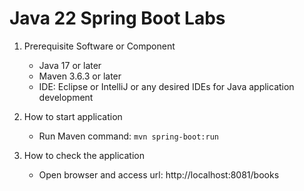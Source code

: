 # Java 22 Spring Boot Labs

1. Prerequisite Software or Component
    + Java 17 or later
    + Maven 3.6.3 or later
    + IDE: Eclipse or IntelliJ or any desired IDEs for Java application development

2. How to start application
    + Run Maven command: `mvn spring-boot:run`

3. How to check the application
    + Open browser and access url: http://localhost:8081/books